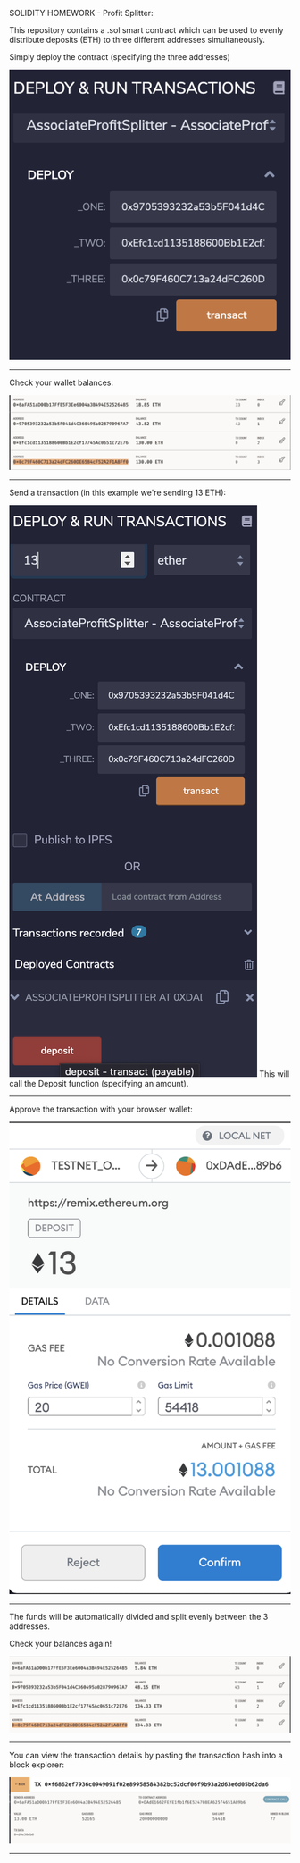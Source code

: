 SOLIDITY HOMEWORK - Profit Splitter:

This repository contains a .sol smart contract which can be used to evenly distribute deposits (ETH) to three different addresses simultaneously.

Simply deploy the contract (specifying the three addresses)

![deploy scrn](screenshots/deploy.png)
****
Check your wallet balances:

![before](screenshots/before.png)
****
Send a transaction (in this example we're sending 13 ETH):

![tx](screenshots/Deposit.png)
This will call the Deposit function (specifying an amount).

****

Approve the transaction with your browser wallet:

![approve](screenshots/ApproveMM.png)

****


The funds will be automatically divided and split evenly between the 3 addresses.

Check your balances again!

![after](screenshots/After.png)
****
You can view the transaction details by pasting the transaction hash into a block explorer:

![txGanache](screenshots/txGanache.png)

****